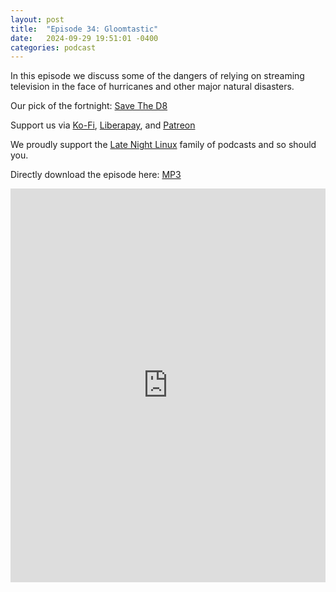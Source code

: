 ```yaml
---
layout: post
title:  "Episode 34: Gloomtastic"
date:   2024-09-29 19:51:01 -0400
categories: podcast
---
```

In this episode we discuss some of the dangers of relying on streaming television in the face of hurricanes and other major natural disasters.

Our  pick of the fortnight: [Save The D8](https://www.savethed8pod.com/#:~:text=Join%20the%20D&D%20adventures%20of%20Save%20The%20D8)  

Support us via [Ko-Fi](https://ko-fi.com/smkellat), [Liberapay](https://liberapay.com/smkellat), and [Patreon](https://patreon.com/erielookingproductions)  

We proudly support the [Late Night Linux](https://latenightlinux.com/) family of podcasts and so should you.  

Directly download the episode here: [MP3](https://open.acast.com/public/streams/6410a80dec813e00110faed2/episodes/66f9ea251e5eff81e71fdc4e.mp3)

<iframe src="https://embed.acast.com/6410a80dec813e00110faed2?font-family=SUSE&font-src=https%3A%2F%2Ffonts.googleapis.com%2Fcss%3Ffamily%3DSUSE&feed=true" frameBorder="0" width="100%" height="630px"></iframe>
